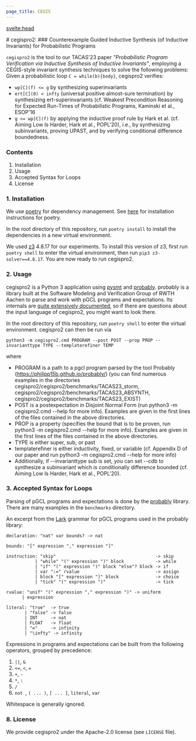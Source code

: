 ```yaml
---
page_title: CEGIS
---
```


<svelte:head>

  <title>{page_title}</title>
</svelte:head>
# cegispro2: 
### Counterexample Guided Inductive Synthesis (of Inductive Invariants) for Probabilistic Programs

`cegispro2` is the tool to our TACAS'23 paper _"Probabilistic Program Verification via Inductive Synthesis of Inductive Invariants"_,
employing a CEGIS-style invariant synthesis techniques to solve the following problems:
Given a probabilistic loop `C = while(b){body}`, cegispro2 verifies:

- `wp[C](f) <= g` by synthesizing superinvariants
- `ert[C](0) < infty` (universal positive almost-sure termination) by synthesizing ert-superinvariants (cf. Weakest Precondition Reasoning for Expected Run-Times of Probabilistic Programs, Kaminski et al., ESOP'16
- `g <= wp[C](f)` by applying the inductive proof rule by Hark et al. (cf. Aiming Low Is Harder, Hark et al., POPL'20), i.e., by synthesizing subinvariants, proving UPAST, and by verifying conditional difference boundedness.

### Contents

1. Installation
2. Usage
3. Accepted Syntax for Loops
4. License

### 1. Installation

We use [poetry](https://github.com/python-poetry/poetry) for dependency management.
See [here](https://python-poetry.org/docs/) for installation instructions for poetry.

In the root directory of this repository, run `poetry install` to install the dependencies in a new virtual environment.

We used [z3](https://github.com/Z3Prover/z3) 4.8.17 for our experiments.
To install this version of z3, first run `poetry shell` to enter the virtual environment, then run `pip3 z3-solver==4.8.17`. You are now ready to run cegispro2.

### 2. Usage

cegispro2 is a Python 3 application using [pysmt](https://github.com/pysmt/pysmt) and [probably](https://github.com/Philipp15b/probably).
probably is a library built at the Software Modeling and Verification Group of RWTH Aachen to parse and work with pGCL programs and expectations.
Its internals are [quite extensively documented](https://philipp15b.github.io/probably/), so if there are questions about the input language of cegispro2, you might want to look there.

In the root directory of this repository, run `poetry shell` to enter the virtual environment. cegispro2 can then be run via

`python3 -m cegispro2.cmd PROGRAM --post POST --prop PROP --invarianttype TYPE --templaterefiner TEMP`

where

- PROGRAM is a path to a pgcl program parsed by the tool Probably (https://philipp15b.github.io/probably/) (you can find numerous examples in the directories cegispro2/cegispro2/benchmarks/TACAS23_storm, cegispro2/cegispro2/benchmarks/TACAS23_ABSYNTH, cegispro2/cegispro2/benchmarks/TACAS23_EXIST)
- POST is a postexpectation in Disjoint Normal Form (run python3 -m cegispro2.cmd --help for more info). Examples are given in the first lines of the files contained in the above directories.
- PROP is a property (specifies the bound that is to be proven, run python3 -m cegispro2.cmd --help for more info). Examples are given in the first lines of the files contained in the above directories.
- TYPE is either super, sub, or past
- templaterefiner is either inductivity, fixed, or variable (cf. Appendix D of our paper and run python3 -m cegispro2.cmd --help for more info)
- Additionally, if --invarianttype sub is set, you can set --cdb to synthesize a subinvariant which is conditionally difference bounded (cf. Aiming Low Is Harder, Hark et al., POPL'20).

### 3. Accepted Syntax for Loops

Parsing of pGCL programs and expectations is done by the [probably](https://philipp15b.github.io/probably/) library.
There are many examples in the `benchmarks` directory.

An excerpt from the [Lark](https://github.com/lark-parser/lark) grammar for pGCL programs used in the probably library:

```
declaration: "nat" var bounds? -> nat

bounds: "[" expression "," expression "]"

instruction: "skip"                                      -> skip
           | "while" "(" expression ")" block            -> while
           | "if" "(" expression ")" block "else"? block -> if
           | var ":=" rvalue                             -> assign
           | block "[" expression "]" block              -> choice
           | "tick" "(" expression ")"                   -> tick

rvalue: "unif" "(" expression "," expression ")" -> uniform
      | expression

literal: "true"  -> true
       | "false" -> false
       | INT     -> nat
       | FLOAT   -> float
       | "∞"     -> infinity
       | "\infty" -> infinity
```

Expressions in programs and expectations can be built from the following operators, grouped by precedence:

1. `||`, `&`
2. `<=`, `<`, `=`
3. `+`, `-`
4. `*`, `:`
5. `/`
6. `not `, `( ... )`, `[ ... ]`, `literal`, `var`

Whitespace is generally ignored.

### 8. License

We provide cegispro2 under the Apache-2.0 license (see `LICENSE` file).
